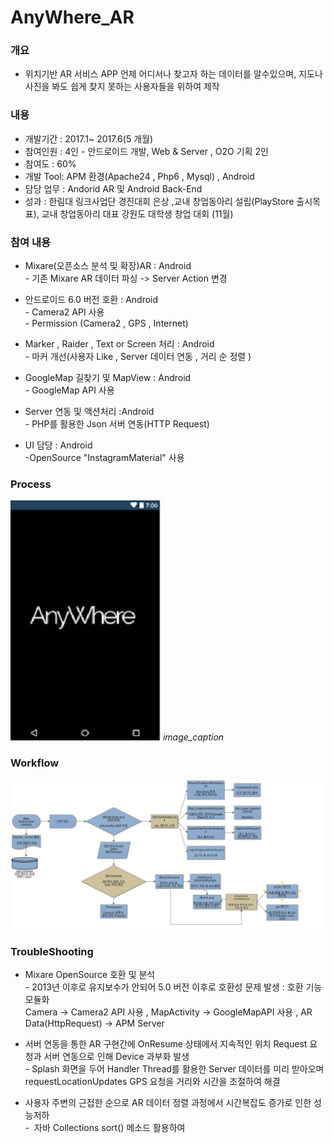 # AnyWhere_AR

 ### 개요
 * 위치기반 AR 서비스 APP 언제 어디서나  찾고자 하는  데이터를  알수있으며, 지도나 사진을 봐도 쉽게 찾지 못하는 사용자들을 위하여 제작
 
 ### 내용
 * 개발기간 : 2017.1~ 2017.6(5 개월)
 * 참여인원 : 4인 - 안드로이드 개발, Web & Server , O2O 기획 2인 
 * 참여도 : 60% 
 * 개발 Tool: APM 환경(Apache24 , Php6 , Mysql) , Android 
 * 담당 업무 : Andorid AR 및 Android Back-End 
 * 성과 : 한림대 링크사업단 경진대회 은상 ,교내 창업동아리 설립(PlayStore 출시목표), 교내 창업동아리 대표 강원도 대학생 창업 대회 (11월)
 
 ### 참여 내용
 * Mixare(오픈소스 분석 및 확장)AR : Android<br>- 기존 Mixare AR 데이터 파싱 -> Server Action 변경   
  
 * 안드로이드 6.0 버전 호환 : Android<br>- Camera2 API 사용<br>- Permission (Camera2 , GPS , Internet)
 
 * Marker , Raider , Text or Screen 처리 : Android<br>- 마커 개선(사용자 Like , Server 데이터 연동 , 거리 순 정렬 )
  
 * GoogleMap 길찾기 및 MapView : Android<br>- GoogleMap API 사용
  
 * Server 연동 및 액션처리 :Android<br>- PHP를 활용한 Json 서버 연동(HTTP Request) 
   
 * UI 담당 : Android<br>-OpenSource "InstagramMaterial" 사용
  
  
 ### Process
 ![](https://github.com/HoYoungYoon/AnyWhere_AR/blob/master/img/Main.PNG)
*image_caption*




 ### Workflow 
 ![work flow](https://github.com/HoYoungYoon/AnyWhere_AR/blob/master/img/flow.PNG "Work Flow")
 
 ### TroubleShooting
 
 * Mixare OpenSource 호환 및 분석<br>- 2013년 이후로 유지보수가 안되어 5.0 버전 이후로 호환성 문제 발생 : 호환 기능 모듈화<br>Camera -> Camera2 API 사용  , MapActivity -> GoogleMapAPI 사용 , AR Data(HttpRequest) -> APM Server
 
 * 서버 연동을 통한 AR 구현간에 OnResume 상태에서 지속적인 위치 Request 요청과 서버 연동으로 인해 Device 과부화 발생<br>- Splash 화면을 두어 Handler Thread를 활용한 Server 데이터를 미리 받아오며 requestLocationUpdates GPS 요청을 거리와 시간을 조절하여 해결
 
 * 사용자 주변의 근접한 순으로  AR 데이터 정렬  과정에서  시간복잡도 증가로 인한 성능저하 <br>-  자바 Collections sort() 메소드 활용하여  
 
    
 
 
